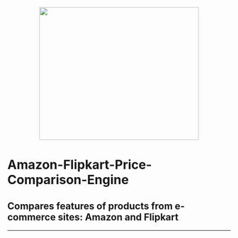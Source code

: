 <p align="center">
  <img width="360" height="300" src="https://www.mysmartprice.com/gear/wp-content/uploads/2018/05/Amazon-vs.-Flipkart.jpg">
</p>

<h1> Amazon-Flipkart-Price-Comparison-Engine </h1>
 
<h2> Compares features of products from e-commerce sites: Amazon and Flipkart </h2> 

<hr />

